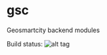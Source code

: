 # gsc


Geosmartcity backend modules


Build status: ![alt tag](https://travis-ci.org/GeoSmartCity-CIP/gsc.svg?branch=develop)
